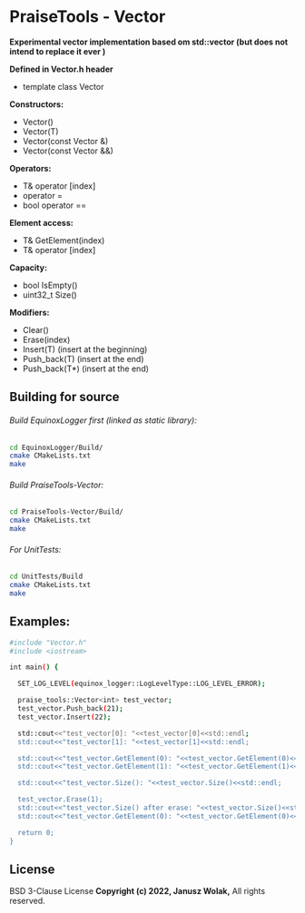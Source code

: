 # PraiseTools - Vector
**Experimental vector implementation based om std::vector (but does not intend to replace it ever )**

**Defined in Vector.h header**
- template <class T> class Vector

**Constructors:**
- Vector()
- Vector(T)
- Vector(const Vector &)
- Vector(const Vector &&)

**Operators:**
- T& operator [index]
- operator =
- bool operator ==

**Element access:**
- T& GetElement(index)
- T& operator [index]

**Capacity:**
- bool IsEmpty()
- uint32_t Size()

**Modifiers:**
- Clear()
- Erase(index)
- Insert(T) (insert at the beginning)
- Push_back(T) (insert at the end)
- Push_back(T*) (insert at the end)

## Building for source

###### Build EquinoxLogger first (linked as static library):

```sh
cd EquinoxLogger/Build/
cmake CMakeLists.txt
make
```

###### Build PraiseTools-Vector:

```sh
cd PraiseTools-Vector/Build/
cmake CMakeLists.txt
make
```

###### For UnitTests:

```sh
cd UnitTests/Build
cmake CMakeLists.txt
make
```
## Examples:
```sh
#include "Vector.h"
#include <iostream>

int main() {

  SET_LOG_LEVEL(equinox_logger::LogLevelType::LOG_LEVEL_ERROR);

  praise_tools::Vector<int> test_vector;
  test_vector.Push_back(21);
  test_vector.Insert(22);

  std::cout<<"test_vector[0]: "<<test_vector[0]<<std::endl;
  std::cout<<"test_vector[1]: "<<test_vector[1]<<std::endl;

  std::cout<<"test_vector.GetElement(0): "<<test_vector.GetElement(0)<<std::endl;
  std::cout<<"test_vector.GetElement(1): "<<test_vector.GetElement(1)<<std::endl;

  std::cout<<"test_vector.Size(): "<<test_vector.Size()<<std::endl;

  test_vector.Erase(1);
  std::cout<<"test_vector.Size() after erase: "<<test_vector.Size()<<std::endl;
  std::cout<<"test_vector.GetElement(0): "<<test_vector.GetElement(0)<<std::endl;

  return 0;
}
```

## License

BSD 3-Clause License
**Copyright (c) 2022, Janusz Wolak,**
All rights reserved.

